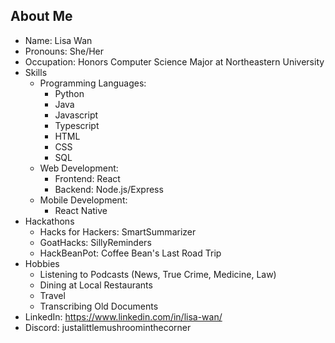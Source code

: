 ## About Me

<!--
**justalittlemushroom/justalittlemushroom** is a ✨ _special_ ✨ repository because its `README.md` (this file) appears on your GitHub profile.

Here are some ideas to get you started:

- 🔭 I’m currently working on ...
- 🌱 I’m currently learning ...
- 👯 I’m looking to collaborate on ...
- 🤔 I’m looking for help with ...
- 💬 Ask me about ...
- 📫 How to reach me: ...
- 😄 Pronouns: ...
- ⚡ Fun fact: ...
-->
 - Name: Lisa Wan
 - Pronouns: She/Her
 - Occupation: Honors Computer Science Major at Northeastern University
 - Skills
    - Programming Languages:
       - Python
       - Java
       - Javascript
       - Typescript
       - HTML
       - CSS
       - SQL
    - Web Development:
       - Frontend: React
       - Backend: Node.js/Express
    - Mobile Development:
       - React Native
- Hackathons
    - Hacks for Hackers: SmartSummarizer
    - GoatHacks: SillyReminders
    - HackBeanPot: Coffee Bean's Last Road Trip
 - Hobbies
    - Listening to Podcasts (News, True Crime, Medicine, Law)
    - Dining at Local Restaurants
    - Travel
    - Transcribing Old Documents 
 - LinkedIn: https://www.linkedin.com/in/lisa-wan/
 - Discord: justalittlemushroominthecorner
